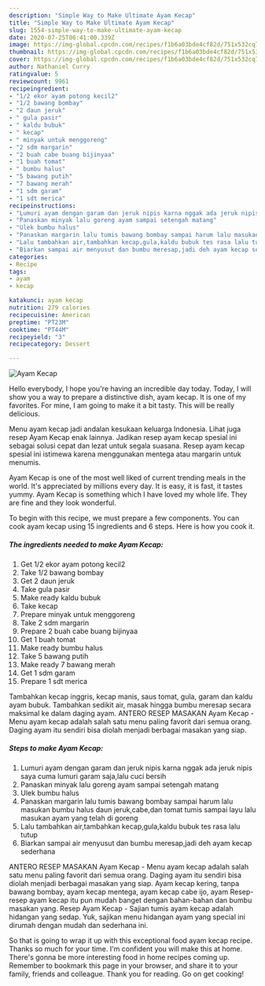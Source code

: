 ```yaml
---
description: "Simple Way to Make Ultimate Ayam Kecap"
title: "Simple Way to Make Ultimate Ayam Kecap"
slug: 1554-simple-way-to-make-ultimate-ayam-kecap
date: 2020-07-25T06:41:00.339Z
image: https://img-global.cpcdn.com/recipes/f1b6a03bde4cf82d/751x532cq70/ayam-kecap-foto-resep-utama.jpg
thumbnail: https://img-global.cpcdn.com/recipes/f1b6a03bde4cf82d/751x532cq70/ayam-kecap-foto-resep-utama.jpg
cover: https://img-global.cpcdn.com/recipes/f1b6a03bde4cf82d/751x532cq70/ayam-kecap-foto-resep-utama.jpg
author: Nathaniel Curry
ratingvalue: 5
reviewcount: 9961
recipeingredient:
- "1/2 ekor ayam potong kecil2"
- "1/2 bawang bombay"
- "2 daun jeruk"
- " gula pasir"
- " kaldu bubuk"
- " kecap"
- " minyak untuk menggoreng"
- "2 sdm margarin"
- "2 buah cabe buang bijinyaa"
- "1 buah tomat"
- " bumbu halus"
- "5 bawang putih"
- "7 bawang merah"
- "1 sdm garam"
- "1 sdt merica"
recipeinstructions:
- "Lumuri ayam dengan garam dan jeruk nipis karna nggak ada jeruk nipis saya cuma lumuri garam saja,lalu cuci bersih"
- "Panaskan minyak lalu goreng ayam sampai setengah matang"
- "Ulek bumbu halus"
- "Panaskan margarin lalu tumis bawang bombay sampai harum lalu masukan bumbu halus daun jeruk,cabe,dan tomat tumis sampai layu lalu masukan ayam yang telah di goreng"
- "Lalu tambahkan air,tambahkan kecap,gula,kaldu bubuk tes rasa lalu tutup"
- "Biarkan sampai air menyusut dan bumbu meresap,jadi deh ayam kecap sederhana"
categories:
- Recipe
tags:
- ayam
- kecap

katakunci: ayam kecap 
nutrition: 279 calories
recipecuisine: American
preptime: "PT23M"
cooktime: "PT44M"
recipeyield: "3"
recipecategory: Dessert

---
```



![Ayam Kecap](https://img-global.cpcdn.com/recipes/f1b6a03bde4cf82d/751x532cq70/ayam-kecap-foto-resep-utama.jpg)

Hello everybody, I hope you're having an incredible day today. Today, I will show you a way to prepare a distinctive dish, ayam kecap. It is one of my favorites. For mine, I am going to make it a bit tasty. This will be really delicious.

Menu ayam kecap jadi andalan kesukaan keluarga Indonesia. Lihat juga resep Ayam Kecap enak lainnya. Jadikan resep ayam kecap spesial ini sebagai solusi cepat dan lezat untuk segala suasana. Resep ayam kecap spesial ini istimewa karena menggunakan mentega atau margarin untuk menumis.

Ayam Kecap is one of the most well liked of current trending meals in the world. It's appreciated by millions every day. It is easy, it is fast, it tastes yummy. Ayam Kecap is something which I have loved my whole life. They are fine and they look wonderful.


To begin with this recipe, we must prepare a few components. You can cook ayam kecap using 15 ingredients and 6 steps. Here is how you cook it.

<!--inarticleads1-->

##### The ingredients needed to make Ayam Kecap:

1. Get 1/2 ekor ayam potong kecil2
1. Take 1/2 bawang bombay
1. Get 2 daun jeruk
1. Take  gula pasir
1. Make ready  kaldu bubuk
1. Take  kecap
1. Prepare  minyak untuk menggoreng
1. Take 2 sdm margarin
1. Prepare 2 buah cabe buang bijinyaa
1. Get 1 buah tomat
1. Make ready  bumbu halus
1. Take 5 bawang putih
1. Make ready 7 bawang merah
1. Get 1 sdm garam
1. Prepare 1 sdt merica


Tambahkan kecap inggris, kecap manis, saus tomat, gula, garam dan kaldu ayam bubuk. Tambahkan sedikit air, masak hingga bumbu meresap secara maksimal ke dalam daging ayam. ANTERO RESEP MASAKAN Ayam Kecap - Menu ayam kecap adalah salah satu menu paling favorit dari semua orang. Daging ayam itu sendiri bisa diolah menjadi berbagai masakan yang siap. 

<!--inarticleads2-->

##### Steps to make Ayam Kecap:

1. Lumuri ayam dengan garam dan jeruk nipis karna nggak ada jeruk nipis saya cuma lumuri garam saja,lalu cuci bersih
1. Panaskan minyak lalu goreng ayam sampai setengah matang
1. Ulek bumbu halus
1. Panaskan margarin lalu tumis bawang bombay sampai harum lalu masukan bumbu halus daun jeruk,cabe,dan tomat tumis sampai layu lalu masukan ayam yang telah di goreng
1. Lalu tambahkan air,tambahkan kecap,gula,kaldu bubuk tes rasa lalu tutup
1. Biarkan sampai air menyusut dan bumbu meresap,jadi deh ayam kecap sederhana


ANTERO RESEP MASAKAN Ayam Kecap - Menu ayam kecap adalah salah satu menu paling favorit dari semua orang. Daging ayam itu sendiri bisa diolah menjadi berbagai masakan yang siap. Ayam kecap kering, tanpa bawang bombay, ayam kecap mentega, ayam kecap cabe ijo, ayam Resep-resep ayam kecap itu pun mudah banget dengan bahan-bahan dan bumbu masakan yang. Resep Ayam Kecap - Sajian tumis ayam kecap adalah hidangan yang sedap. Yuk, sajikan menu hidangan ayam yang special ini dirumah dengan mudah dan sederhana ini. 

So that is going to wrap it up with this exceptional food ayam kecap recipe. Thanks so much for your time. I'm confident you will make this at home. There's gonna be more interesting food in home recipes coming up. Remember to bookmark this page in your browser, and share it to your family, friends and colleague. Thank you for reading. Go on get cooking!
